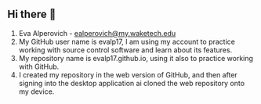 ## Hi there 👋


1. Eva Alperovich - ealperovich@my.waketech.edu
2. My GitHub user name is evalp17, I am using my account to practice working with source control software and learn about its features.
3. My repository name is evalp17.github.io, using it also to practice working with GitHub.
4. I created my repository in the web version of GitHub, and then after signing into the desktop application ai cloned the web repository onto my device.
